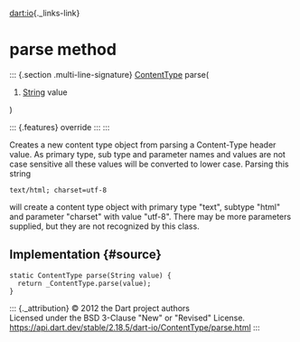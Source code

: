 [dart:io](../../dart-io/dart-io-library){._links-link}

parse method
============

::: {.section .multi-line-signature}
[ContentType](../contenttype-class) parse(

1.  [String](../../dart-core/string-class) value

)

::: {.features}
override
:::
:::

Creates a new content type object from parsing a Content-Type header
value. As primary type, sub type and parameter names and values are not
case sensitive all these values will be converted to lower case. Parsing
this string

``` {.language-dart data-language="dart"}
text/html; charset=utf-8
```

will create a content type object with primary type \"text\", subtype
\"html\" and parameter \"charset\" with value \"utf-8\". There may be
more parameters supplied, but they are not recognized by this class.

Implementation {#source}
--------------

``` {.language-dart data-language="dart"}
static ContentType parse(String value) {
  return _ContentType.parse(value);
}
```

::: {._attribution}
© 2012 the Dart project authors\
Licensed under the BSD 3-Clause \"New\" or \"Revised\" License.\
<https://api.dart.dev/stable/2.18.5/dart-io/ContentType/parse.html>
:::
